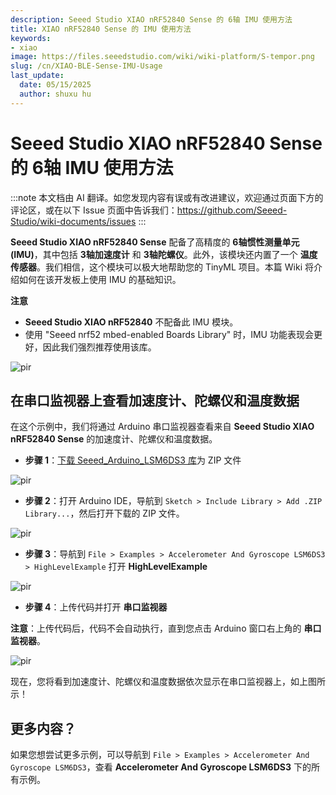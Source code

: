 ```yaml
---
description: Seeed Studio XIAO nRF52840 Sense 的 6轴 IMU 使用方法
title: XIAO nRF52840 Sense 的 IMU 使用方法
keywords:
- xiao
image: https://files.seeedstudio.com/wiki/wiki-platform/S-tempor.png
slug: /cn/XIAO-BLE-Sense-IMU-Usage
last_update:
  date: 05/15/2025
  author: shuxu hu
---
```


# Seeed Studio XIAO nRF52840 Sense 的 6轴 IMU 使用方法

:::note
本文档由 AI 翻译。如您发现内容有误或有改进建议，欢迎通过页面下方的评论区，或在以下 Issue 页面中告诉我们：https://github.com/Seeed-Studio/wiki-documents/issues
:::

**Seeed Studio XIAO nRF52840 Sense** 配备了高精度的 **6轴惯性测量单元 (IMU)**，其中包括 **3轴加速度计** 和 **3轴陀螺仪**。此外，该模块还内置了一个 **温度传感器**。我们相信，这个模块可以极大地帮助您的 TinyML 项目。本篇 Wiki 将介绍如何在该开发板上使用 IMU 的基础知识。

**注意**

- **Seeed Studio XIAO nRF52840** 不配备此 IMU 模块。
- 使用 "Seeed nrf52 mbed-enabled Boards Library" 时，IMU 功能表现会更好，因此我们强烈推荐使用该库。

<p style={{textAlign: 'center'}}><img src="https://files.seeedstudio.com/wiki/XIAO-BLE/XIAO_nRF52840_new7.png" alt="pir" width={600} height="auto" /></p>

## 在串口监视器上查看加速度计、陀螺仪和温度数据

在这个示例中，我们将通过 Arduino 串口监视器查看来自 **Seeed Studio XIAO nRF52840 Sense** 的加速度计、陀螺仪和温度数据。

- **步骤 1**：[下载 Seeed_Arduino_LSM6DS3 库](https://github.com/Seeed-Studio/Seeed_Arduino_LSM6DS3)为 ZIP 文件

<p style={{textAlign: 'center'}}><img src="https://files.seeedstudio.com/wiki/XIAO-BLE/LSM6DS3-github-zip.png" alt="pir" width={1000} height="auto" /></p>

- **步骤 2**：打开 Arduino IDE，导航到 `Sketch > Include Library > Add .ZIP Library...`，然后打开下载的 ZIP 文件。

<p style={{textAlign: 'center'}}><img src="https://files.seeedstudio.com/wiki/XIAO-BLE/add-zip.png" alt="pir" width={600} height="auto" /></p>

- **步骤 3**：导航到 `File > Examples > Accelerometer And Gyroscope LSM6DS3 > HighLevelExample` 打开 **HighLevelExample**

<p style={{textAlign: 'center'}}><img src="https://files.seeedstudio.com/wiki/XIAO-BLE/IMU-install.png" alt="pir" width={550} height="auto" /></p>

- **步骤 4**：上传代码并打开 **串口监视器**

**注意**：上传代码后，代码不会自动执行，直到您点击 Arduino 窗口右上角的 **串口监视器**。
<p style={{textAlign: 'center'}}><img src="https://files.seeedstudio.com/wiki/XIAO-BLE/IMU-example-output.png" alt="pir" width={600} height="auto" /></p>

现在，您将看到加速度计、陀螺仪和温度数据依次显示在串口监视器上，如上图所示！

## 更多内容？

如果您想尝试更多示例，可以导航到 `File > Examples > Accelerometer And Gyroscope LSM6DS3`，查看 **Accelerometer And Gyroscope LSM6DS3** 下的所有示例。
